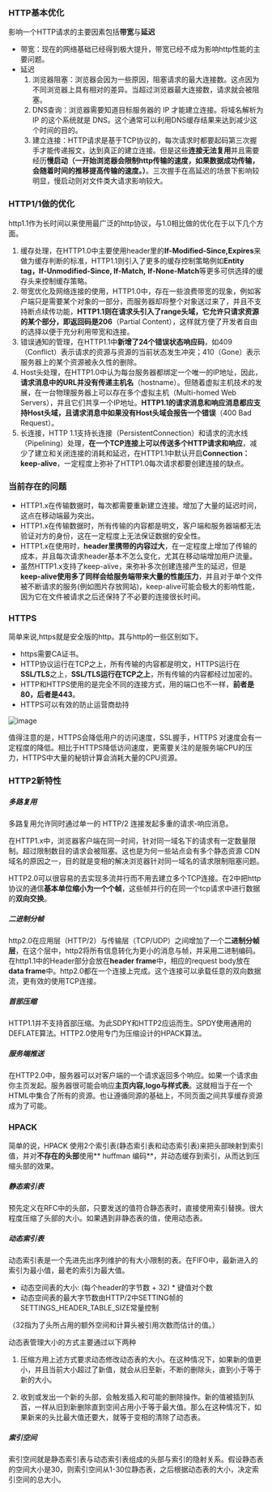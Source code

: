 ### HTTP基本优化
影响一个HTTP请求的主要因素包括**带宽**与**延迟**
- 带宽：现在的网络基础已经得到极大提升，带宽已经不成为影响http性能的主要问题。
- 延迟
    1. 浏览器阻塞：浏览器会因为一些原因，阻塞请求的最大连接数。这点因为不同浏览器上具有相对的差异。当超过浏览器最大连接数，请求就会被阻塞。
    2. DNS查询：浏览器需要知道目标服务器的 IP 才能建立连接。将域名解析为 IP 的这个系统就是 DNS。这个通常可以利用DNS缓存结果来达到减少这个时间的目的。
    3. 建立连接：HTTP请求是基于TCP协议的，每次请求时都要起码第三次握手才能传递报文，达到真正的建立连接。但是这些**连接无法复用**并且需要经历**慢启动（一开始浏览器会限制http传输的速度，如果数据成功传输，会随着时间的推移提高传输的速度。）**。三次握手在高延迟的场景下影响较明显，慢启动则对文件类大请求影响较大。
    

### HTTP1/1做的优化
http1.1作为长时间以来使用最广泛的http协议，与1.0相比做的优化在于以下几个方面。
1. 缓存处理，在HTTP1.0中主要使用header里的**If-Modified-Since,Expires**来做为缓存判断的标准，HTTP1.1则引入了更多的缓存控制策略例如**Entity tag，If-Unmodified-Since, If-Match,** **If-None-Match**等更多可供选择的缓存头来控制缓存策略。
2. 带宽优化及网络连接的使用，HTTP1.0中，存在一些浪费带宽的现象，例如客户端只是需要某个对象的一部分，而服务器却将整个对象送过来了，并且不支持断点续传功能，**HTTP1.1则在请求头引入了range头域，它允许只请求资源的某个部分，即返回码是206**（Partial Content），这样就方便了开发者自由的选择以便于充分利用带宽和连接。
3. 错误通知的管理，在HTTP1.1中**新增了24个错误状态响应码**，如409（Conflict）表示请求的资源与资源的当前状态发生冲突；410（Gone）表示服务器上的某个资源被永久性的删除。
4. Host头处理，在HTTP1.0中认为每台服务器都绑定一个唯一的IP地址，因此，**请求消息中的URL并没有传递主机名**（hostname）。但随着虚拟主机技术的发展，在一台物理服务器上可以存在多个虚拟主机（Multi-homed Web Servers），并且它们共享一个IP地址。**HTTP1.1的请求消息和响应消息都应支持Host头域，且请求消息中如果没有Host头域会报告一个错误**（400 Bad Request）。
5. 长连接，HTTP 1.1支持长连接（PersistentConnection）和请求的流水线（Pipelining）处理，**在一个TCP连接上可以传送多个HTTP请求和响应**，减少了建立和关闭连接的消耗和延迟，在HTTP1.1中默认开启**Connection： keep-alive**，一定程度上弥补了HTTP1.0每次请求都要创建连接的缺点。

### 当前存在的问题
- HTTP1.x在传输数据时，每次都需要重新建立连接。增加了大量的延迟时间，这点在移动端最为突出。
- HTTP1.x在传输数据时，所有传输的内容都是明文，客户端和服务器端都无法验证对方的身份，这在一定程度上无法保证数据的安全性。
- HTTP1.x在使用时，**header里携带的内容过大**，在一定程度上增加了传输的成本，并且每次请求header基本不怎么变化，尤其在移动端增加用户流量。
-  虽然HTTP1.x支持了keep-alive，来弥补多次创建连接产生的延迟，但是**keep-alive使用多了同样会给服务端带来大量的性能压力**，并且对于单个文件被不断请求的服务(例如图片存放网站)，keep-alive可能会极大的影响性能，因为它在文件被请求之后还保持了不必要的连接很长时间。


### HTTPS
简单来说,https就是安全版的http。其与http的一些区别如下。
- https需要CA证书。
- HTTP协议运行在TCP之上，所有传输的内容都是明文，HTTPS运行在**SSL/TLS**之上，**SSL/TLS运行在TCP之上**，所有传输的内容都经过加密的。
- HTTP和HTTPS使用的是完全不同的连接方式，用的端口也不一样，**前者是80，后者是443**。
- HTTPS可以有效的防止运营商劫持

![image](http://jbcdn2.b0.upaiyun.com/2016/08/e6c41c02a9b4a29a7ee504ea7587de55.png)


值得注意的是，HTTPS会降低用户的访问速度，SSL握手，HTTPS 对速度会有一定程度的降低。相比于HTTPS降低访问速度，更需要关注的是服务端CPU的压力，HTTPS中大量的秘钥计算会消耗大量的CPU资源。

### HTTP2新特性
##### 多路复用
多路复用允许同时通过单一的 HTTP/2 连接发起多重的请求-响应消息。

在HTTP1.x中，浏览器客户端在同一时间，针对同一域名下的请求有一定数量限制。超过限制数目的请求会被阻塞。这也是为何一些站点会有多个静态资源 CDN 域名的原因之一，目的就是变相的解决浏览器针对同一域名的请求限制阻塞问题。

HTTP2.0可以很容易的去实现多流并行而不用去建立多个TCP连接。在2中把http协议的通信**基本单位缩小为一个个帧**，这些帧并行的在同一个tcp请求中进行数据的**双向交换**。

##### 二进制分帧
http2.0在应用层（HTTP/2）与传输层（TCP/UDP）之间增加了一个**二进制分帧层**，在这个层中，http2将所有信息转化为更小的消息与帧，并采用二进制编码。在http1.1中的Header部分会放在**header frame**中，相应的request body放在**data frame**中。http2.0都在一个连接上完成。这个连接可以承载任意的双向数据流，更有效的使用TCP连接。

##### 首部压缩
HTTP1.1并不支持首部压缩。为此SDPY和HTTP2应运而生。SPDY使用通用的DEFLATE算法。HTTP2.0使用专门为压缩设计的HPACK算法。

##### 服务端推送
在HTTP2.0中，服务器可以对客户端的一个请求返回多个响应。如果一个请求由你主页发起。服务器很可能会响应**主页内容,logo与样式表**。这就相当于在一个HTML中集合了所有的资源。也让遵循同源的基础上，不同页面之间共享缓存资源成为了可能。

### HPACK
简单的说，HPACK 使用2个索引表(静态索引表和动态索引表)来把头部映射到索引值，并对**不存在的头部**使用** huffman 编码**，并动态缓存到索引，从而达到压缩头部的效果。
##### 静态索引表
预先定义在RFC中的头部，只要发送的值符合静态表时，直接使用索引替换。很大程度压缩了头部的大小。如果遇到非静态表的值，使用动态表。

##### 动态索引表
动态索引表是一个先进先出序列维护的有大小限制的表。在FIFO中，最新进入的索引为最小值，最老的索引为最大值。
- 动态空间表的大小: (每个header的字节数 + 32) * 键值对个数
- 动态空间表的最大字节数由HTTP/2中SETTING帧的SETTINGS_HEADER_TABLE_SIZE常量控制

（32指为了头所占用的额外空间和计算头被引用次数而估计的值。）

动态表管理大小的方式主要通过以下两种
1. 压缩方用上述方式要求动态修改动态表的大小。在这种情况下，如果新的值更小，并且当前大小超过了新值，就会从旧至新，不断的删除头，直到小于等于新的大小。

2. 收到或发出一个新的头部，会触发插入和可能的删除操作。新的值被插到队首，一样从旧到新删除直到空间占用小于等于最大值。那么在这种情况下，如果新来的头比最大值还要大，就等于变相的清除了动态表。

##### 索引空间
索引空间就是静态索引表与动态索引表组成的头部与索引的隐射关系。假设静态表的空间大小是30，则索引空间从1-30位静态表，之后根据动态表的大小，决定索引空间的总大小。
